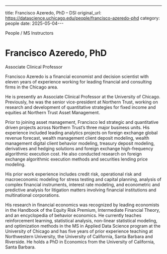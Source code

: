 ---
title: Francisco Azeredo, PhD – DSI
original_url: https://datascience.uchicago.edu/people/francisco-azeredo-phd
category: people
date: 2025-05-04---

People / MS Instructors

# Francisco Azeredo, PhD

Associate Clinical Professor

Francisco Azeredo is a financial economist and decision scientist with eleven years of experience working for leading financial and consulting firms in the Chicago area.

He is presently an Associate Clinical Professor at the University of Chicago. Previously, he was the senior vice-president at Northern Trust, working on research and development of quantitative strategies for fixed income and equities at Northern Trust Asset Management.

Prior to joining asset management, Francisco led strategic and quantitative driven projects across Northern Trust’s three major business units. His experience included leading analytics projects on foreign exchange global revenue forecast, wealth management client deposit modeling, wealth management digital client behavior modeling, treasury deposit modeling, derivatives and hedging solutions and foreign exchange high-frequency algorithmic execution cost. He also conducted research on foreign exchange algorithmic execution methods and securities lending price modeling.

His prior work experience includes credit risk, operational risk and macroeconomic modeling for stress testing and capital planning, analysis of complex financial instruments, interest rate modeling, and econometric and predictive analysis for litigation matters involving financial institutions and multinational corporations.

His research in financial economics was recognized by leading economists in the Handbook of the Equity Risk Premium, Intermediate Financial Theory, and an encyclopedia of behavior economics. He currently teaches reinforcement learning, statistical analysis, non-linear statistical modeling, and optimization methods in the MS in Applied Data Science program at the University of Chicago and has five years of prior experience teaching at Northwestern University, the University of California, Santa Barbara and Riverside. He holds a PhD in Economics from the University of California, Santa Barbara.
